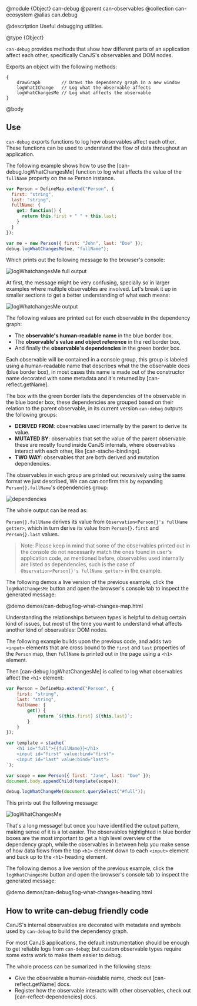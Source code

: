 @module {Object} can-debug
@parent can-observables
@collection can-ecosystem
@alias can.debug

@description Useful debugging utilities.

@type {Object}

`can-debug` provides methods that show how different parts of an application
affect each other, specifically CanJS's observables and DOM nodes.

Exports an object with the following methods:

```
{
	drawGraph        // Draws the dependency graph in a new window
	logWhatIChange   // Log what the observable affects
	logWhatChangesMe // Log what affects the observable
}
```

@body

## Use

`can-debug` exports functions to log how observables affect each other. These
functions can be used to understand the flow of data throughout an application.

The following example shows how to use the [can-debug.logWhatChangesMe] function
to log what affects the value of the `fullName` property on the `me` Person instance.

```js
var Person = DefineMap.extend("Person", {
  first: "string",
  last: "string",
  fullName: {
    get: function() {
      return this.first + " " + this.last;
    }
  }
});

var me = new Person({ first: "John", last: "Doe" });
debug.logWhatChangesMe(me, "fullName");
```

Which prints out the following message to the browser's console:

<img class="bit-docs-screenshot" alt="logWhatchangesMe full output" src="../node_modules/can-debug/doc/what-changes-me-full.png">

At first, the message might be very confusing, specially so in larger examples
where multiple observables are involved. Let's break it up in smaller sections to
get a better understanding of what each means:

<img class="bit-docs-screenshot" alt="logWhatchangesMe output" src="../node_modules/can-debug/doc/what-changes-me-top.png">

The following values are printed out for each observable in the dependency graph:

- The **observable's human-readable name** in the blue border box,
- The **observable's value and object reference** in the red border box,
- And finally the **observable's dependencies** in the green border box.

Each observable will be contained in a console group, this group is labeled
using a human-readable name that describes what the the observable does (blue
border box), in most cases this name is made out of the constructor name decorated
with some metadata and it's returned by [can-reflect.getName].

The box with the green border lists the dependencies of the observable in the
blue border box, these dependencies are grouped based on their relation to the
parent observable, in its current version `can-debug` outputs the following
groups:

- **DERIVED FROM**: observables used internally by the parent to derive its value.
- **MUTATED BY**: observables that set the value of the parent observable
  these are mostly found inside CanJS internals, where observables interact with
	each other, like [can-stache-bindings].
- **TWO WAY**: observables that are both derived and mutation dependencies.

The observables in each group are printed out recursively using the same format we
just described, We can can confirm this by expanding `Person{}.fullName`'s dependencies
group:

<img class="bit-docs-screenshot" alt="dependencies" src="../node_modules/can-debug/doc/what-changes-me-deps.png">

The whole output can be read as:

`Person{}.fullName` derives its value from `Observation<Person{}'s fullName getter>`,
which in turn derive its value from `Person{}.first` and `Person{}.last` values.

> Note: Please keep in mind that some of the observables printed out in the console
> do not necessarily match the ones found in user's application code, as mentioned
> before, observables used internally are listed as dependencies, such is the case
> of `Observation<Person{}'s fullName getter>` in the example.

The following demos a live version of the previous example, click the `logWhatChangesMe`
button and open the browser's console tab to inspect the generated message:

@demo demos/can-debug/log-what-changes-map.html

Understanding the relationships between types is helpful to debug certain kind
of issues, but most of the time you want to understand what affects another kind
of observables: DOM nodes.

The following example builds upon the previous code, and adds two `<input>` elements
that are cross bound to the `first` and `last` properties of the `Person` map, then
`fullName` is printed out in the page using a `<h1>` element.

Then [can-debug.logWhatChangesMe] is called to log what observables affect the
`<h1>` element:

```js
var Person = DefineMap.extend("Person", {
	first: "string",
	last: "string",
	fullName: {
		get() {
			return `${this.first} ${this.last}`;
		}
	}
});

var template = stache(`
	<h1 id="full">{{fullName}}</h1>
	<input id="first" value:bind="first">
	<input id="last" value:bind="last">
`);

var scope = new Person({ first: "Jane", last: "Doe" });
document.body.appendChild(template(scope));

debug.logWhatChangeMe(document.querySelect("#full"));
```

This prints out the following message:

<img class="bit-docs-screenshot" alt="logWhatChangesMe" src="../node_modules/can-debug/doc/what-changes-me-input.png">

That's a long message! but once you have identified the output pattern, making sense
of it is a lot easier. The observables highlighted in blue border boxes are the most
important to get a high level overview of the dependency graph, while the observables
in between help you make sense of how data flows from the top `<h1>` element down to
each `<input>` element and back up to the `<h1>` heading element.

The following demos a live version of the previous example, click the `logWhatChangesMe`
button and open the browser's console tab to inspect the generated message:

@demo demos/can-debug/log-what-changes-heading.html

## How to write can-debug friendly code

CanJS's internal observables are decorated with metadata and symbols used by
`can-debug` to build the dependency graph.

For most CanJS applications, the default instrumentation should be enough to get
reliable logs from `can-debug`; but custom observable types require some extra
work to make them easier to debug.

The whole process can be sumarized in the following steps:

- Give the observable a human-readable name, check out [can-reflect.getName] docs.
- Register how the observable interacts with other observables, check out
[can-reflect-dependencies] docs.
